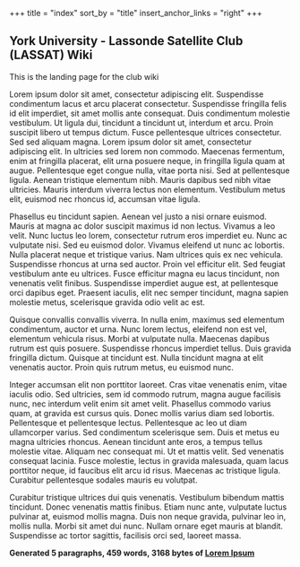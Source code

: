 +++
title = "index"
sort_by = "title"
insert_anchor_links = "right"
+++
## York University - Lassonde Satellite Club (LASSAT) Wiki
This is the landing page for the club wiki



Lorem ipsum dolor sit amet, consectetur adipiscing elit. Suspendisse condimentum lacus et arcu placerat consectetur. Suspendisse fringilla felis id elit imperdiet, sit amet mollis ante consequat. Duis condimentum molestie vestibulum. Ut ligula dui, tincidunt a tincidunt ut, interdum et arcu. Proin suscipit libero ut tempus dictum. Fusce pellentesque ultrices consectetur. Sed sed aliquam magna. Lorem ipsum dolor sit amet, consectetur adipiscing elit. In ultricies sed lorem non commodo. Maecenas fermentum, enim at fringilla placerat, elit urna posuere neque, in fringilla ligula quam at augue. Pellentesque eget congue nulla, vitae porta nisi. Sed at pellentesque ligula. Aenean tristique elementum nibh. Mauris dapibus sed nibh vitae ultricies. Mauris interdum viverra lectus non elementum. Vestibulum metus elit, euismod nec rhoncus id, accumsan vitae ligula.

Phasellus eu tincidunt sapien. Aenean vel justo a nisi ornare euismod. Mauris at magna ac dolor suscipit maximus id non lectus. Vivamus a leo velit. Nunc luctus leo lorem, consectetur rutrum eros imperdiet eu. Nunc ac vulputate nisi. Sed eu euismod dolor. Vivamus eleifend ut nunc ac lobortis. Nulla placerat neque et tristique varius. Nam ultrices quis ex nec vehicula. Suspendisse rhoncus at urna sed auctor. Proin vel efficitur elit. Sed feugiat vestibulum ante eu ultrices. Fusce efficitur magna eu lacus tincidunt, non venenatis velit finibus. Suspendisse imperdiet augue est, at pellentesque orci dapibus eget. Praesent iaculis, elit nec semper tincidunt, magna sapien molestie metus, scelerisque gravida odio velit ac est.

Quisque convallis convallis viverra. In nulla enim, maximus sed elementum condimentum, auctor et urna. Nunc lorem lectus, eleifend non est vel, elementum vehicula risus. Morbi at vulputate nulla. Maecenas dapibus rutrum est quis posuere. Suspendisse rhoncus imperdiet tellus. Duis gravida fringilla dictum. Quisque at tincidunt est. Nulla tincidunt magna at elit venenatis auctor. Proin quis rutrum metus, eu euismod nunc.

Integer accumsan elit non porttitor laoreet. Cras vitae venenatis enim, vitae iaculis odio. Sed ultricies, sem id commodo rutrum, magna augue facilisis nunc, nec interdum velit enim sit amet velit. Phasellus commodo varius quam, at gravida est cursus quis. Donec mollis varius diam sed lobortis. Pellentesque et pellentesque lectus. Pellentesque ac leo ut diam ullamcorper varius. Sed condimentum scelerisque sem. Duis et metus eu magna ultricies rhoncus. Aenean tincidunt ante eros, a tempus tellus molestie vitae. Aliquam nec consequat mi. Ut et mattis velit. Sed venenatis consequat lacinia. Fusce molestie, lectus in gravida malesuada, quam lacus porttitor neque, id faucibus elit arcu id risus. Maecenas ac tristique ligula. Curabitur pellentesque sodales mauris eu volutpat.

Curabitur tristique ultrices dui quis venenatis. Vestibulum bibendum mattis tincidunt. Donec venenatis mattis finibus. Etiam nunc ante, vulputate luctus pulvinar at, euismod mollis magna. Duis non neque gravida, pulvinar leo in, mollis nulla. Morbi sit amet dui nunc. Nullam ornare eget mauris at blandit. Suspendisse ac tortor sagittis, facilisis orci sed, laoreet massa.

**Generated 5 paragraphs, 459 words, 3168 bytes of [Lorem Ipsum](https://www.lipsum.com/)**
